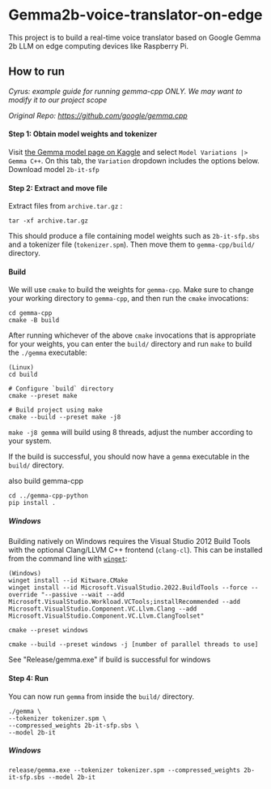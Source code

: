 # Gemma2b-voice-translator-on-edge

This project is to build a real-time voice translator based on Google Gemma 2b LLM on edge computing devices like Raspberry Pi. 





## How to run

*Cyrus: example guide for running gemma-cpp ONLY. We may want to modify it to our project scope*

*Original Repo: https://github.com/google/gemma.cpp*

#### Step 1: Obtain model weights and tokenizer

Visit [the Gemma model page on Kaggle](https://www.kaggle.com/models/google/gemma/frameworks/gemmaCpp) and select `Model Variations |> Gemma C++`. On this tab, the `Variation` dropdown includes the options below. Download model `2b-it-sfp` 

#### Step 2: Extract and move file

Extract files from `archive.tar.gz` :

```
tar -xf archive.tar.gz
```

This should produce a file containing model weights such as `2b-it-sfp.sbs` and a tokenizer file (`tokenizer.spm`). Then move them to `gemma-cpp/build/` directory.

#### Build

We will use `cmake` to build the weights for `gemma-cpp`. Make sure to change your working directory to `gemma-cpp`, and then run the `cmake` invocations:

```
cd gemma-cpp
cmake -B build
```

After running whichever of the above `cmake` invocations that is appropriate for your weights, you can enter the `build/` directory and run `make` to build the `./gemma` executable:

```
(Linux)
cd build

# Configure `build` directory
cmake --preset make

# Build project using make
cmake --build --preset make -j8
```

`make -j8 gemma` will build using 8 threads, adjust the number according to your system.

If the build is successful, you should now have a `gemma` executable in the `build/` directory.

also build gemma-cpp

```
cd ../gemma-cpp-python
pip install .
```

##### Windows

Building natively on Windows requires the Visual Studio 2012 Build Tools with the optional Clang/LLVM C++ frontend (`clang-cl`). This can be installed from the command line with [`winget`](https://learn.microsoft.com/en-us/windows/package-manager/winget/):

```
(Windows)
winget install --id Kitware.CMake
winget install --id Microsoft.VisualStudio.2022.BuildTools --force --override "--passive --wait --add Microsoft.VisualStudio.Workload.VCTools;installRecommended --add Microsoft.VisualStudio.Component.VC.Llvm.Clang --add Microsoft.VisualStudio.Component.VC.Llvm.ClangToolset"

cmake --preset windows

cmake --build --preset windows -j [number of parallel threads to use]
```

See "Release/gemma.exe" if build is successful for windows

#### Step 4: Run

You can now run `gemma` from inside the `build/` directory.

```
./gemma \
--tokenizer tokenizer.spm \
--compressed_weights 2b-it-sfp.sbs \
--model 2b-it
```

##### Windows

```
release/gemma.exe --tokenizer tokenizer.spm --compressed_weights 2b-it-sfp.sbs --model 2b-it
```

